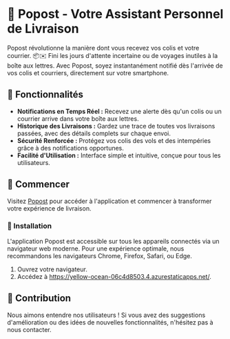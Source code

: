 # 📮 Popost - Votre Assistant Personnel de Livraison

Popost révolutionne la manière dont vous recevez vos colis et votre courrier. 📦✉️ Fini les jours d'attente incertaine ou de voyages inutiles à la boîte aux lettres. Avec Popost, soyez instantanément notifié dès l'arrivée de vos colis et courriers, directement sur votre smartphone.

## 🌟 Fonctionnalités

- **Notifications en Temps Réel :** Recevez une alerte dès qu'un colis ou un courrier arrive dans votre boîte aux lettres.
- **Historique des Livraisons :** Gardez une trace de toutes vos livraisons passées, avec des détails complets sur chaque envoi.
- **Sécurité Renforcée :** Protégez vos colis des vols et des intempéries grâce à des notifications opportunes.
- **Facilité d'Utilisation :** Interface simple et intuitive, conçue pour tous les utilisateurs.

## 🚀 Commencer

Visitez [Popost](https://yellow-ocean-06c4d8503.4.azurestaticapps.net/) pour accéder à l'application et commencer à transformer votre expérience de livraison.

### 💾 Installation

L'application Popost est accessible sur tous les appareils connectés via un navigateur web moderne. Pour une expérience optimale, nous recommandons les navigateurs Chrome, Firefox, Safari, ou Edge.

1. Ouvrez votre navigateur.
2. Accédez à https://yellow-ocean-06c4d8503.4.azurestaticapps.net/.

## 🤝 Contribution

Nous aimons entendre nos utilisateurs ! Si vous avez des suggestions d'amélioration ou des idées de nouvelles fonctionnalités, n'hésitez pas à nous contacter.